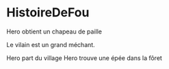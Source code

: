 # HistoireDeFou
Hero obtient un chapeau de paille

Le vilain est un grand méchant.

Hero part du village
Hero trouve une épée dans la fôret
